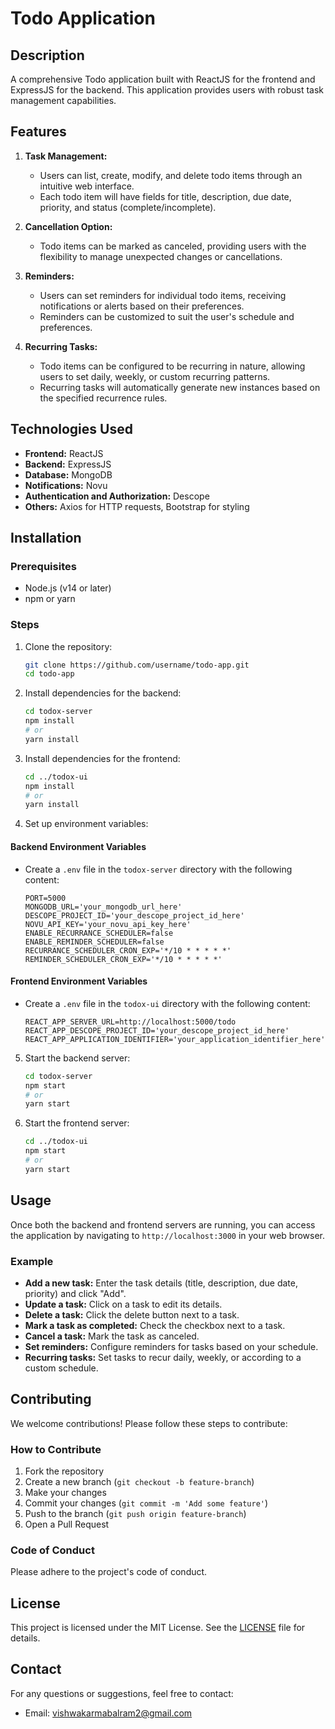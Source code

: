 # Todo Application

## Description
A comprehensive Todo application built with ReactJS for the frontend and ExpressJS for the backend. This application provides users with robust task management capabilities.

## Features
1. **Task Management:**
   - Users can list, create, modify, and delete todo items through an intuitive web interface.
   - Each todo item will have fields for title, description, due date, priority, and status (complete/incomplete).

2. **Cancellation Option:**
   - Todo items can be marked as canceled, providing users with the flexibility to manage unexpected changes or cancellations.

3. **Reminders:**
   - Users can set reminders for individual todo items, receiving notifications or alerts based on their preferences.
   - Reminders can be customized to suit the user's schedule and preferences.

4. **Recurring Tasks:**
   - Todo items can be configured to be recurring in nature, allowing users to set daily, weekly, or custom recurring patterns.
   - Recurring tasks will automatically generate new instances based on the specified recurrence rules.

## Technologies Used
- **Frontend:** ReactJS
- **Backend:** ExpressJS
- **Database:** MongoDB
- **Notifications:** Novu
- **Authentication and Authorization:** Descope
- **Others:** Axios for HTTP requests, Bootstrap for styling

## Installation

### Prerequisites
- Node.js (v14 or later)
- npm or yarn

### Steps

1. Clone the repository:
    ```sh
    git clone https://github.com/username/todo-app.git
    cd todo-app
    ```

2. Install dependencies for the backend:
    ```sh
    cd todox-server
    npm install
    # or
    yarn install
    ```

3. Install dependencies for the frontend:
    ```sh
    cd ../todox-ui
    npm install
    # or
    yarn install
    ```

4. Set up environment variables:

#### Backend Environment Variables
- Create a `.env` file in the `todox-server` directory with the following content:
    ```env
    PORT=5000
    MONGODB_URL='your_mongodb_url_here'
    DESCOPE_PROJECT_ID='your_descope_project_id_here'
    NOVU_API_KEY='your_novu_api_key_here'
    ENABLE_RECURRANCE_SCHEDULER=false
    ENABLE_REMINDER_SCHEDULER=false
    RECURRANCE_SCHEDULER_CRON_EXP='*/10 * * * * *'
    REMINDER_SCHEDULER_CRON_EXP='*/10 * * * * *'
    ```

#### Frontend Environment Variables
- Create a `.env` file in the `todox-ui` directory with the following content:
    ```env
    REACT_APP_SERVER_URL=http://localhost:5000/todo
    REACT_APP_DESCOPE_PROJECT_ID='your_descope_project_id_here'
    REACT_APP_APPLICATION_IDENTIFIER='your_application_identifier_here'
    ```

5. Start the backend server:
    ```sh
    cd todox-server
    npm start
    # or
    yarn start
    ```

6. Start the frontend server:
    ```sh
    cd ../todox-ui
    npm start
    # or
    yarn start
    ```

## Usage
Once both the backend and frontend servers are running, you can access the application by navigating to `http://localhost:3000` in your web browser.

### Example
- **Add a new task:** Enter the task details (title, description, due date, priority) and click "Add".
- **Update a task:** Click on a task to edit its details.
- **Delete a task:** Click the delete button next to a task.
- **Mark a task as completed:** Check the checkbox next to a task.
- **Cancel a task:** Mark the task as canceled.
- **Set reminders:** Configure reminders for tasks based on your schedule.
- **Recurring tasks:** Set tasks to recur daily, weekly, or according to a custom schedule.

## Contributing
We welcome contributions! Please follow these steps to contribute:

### How to Contribute
1. Fork the repository
2. Create a new branch (`git checkout -b feature-branch`)
3. Make your changes
4. Commit your changes (`git commit -m 'Add some feature'`)
5. Push to the branch (`git push origin feature-branch`)
6. Open a Pull Request

### Code of Conduct
Please adhere to the project's code of conduct.

## License
This project is licensed under the MIT License. See the [LICENSE](LICENSE) file for details.

## Contact
For any questions or suggestions, feel free to contact:
- Email: vishwakarmabalram2@gmail.com
